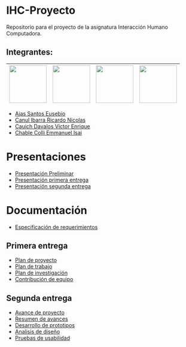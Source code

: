 # IHC-Proyecto
Repositorio para el proyecto de la asignatura Interacción Humano Computadora.
## Integrantes:

| <img src = "https://avatars.githubusercontent.com/u/45111678?s=460&u=d84a754f965d2810404c83c71caab83e12124ca5&v4" width = 100> | <img src = "https://avatars.githubusercontent.com/u/47760015?s=460 u=a00f49cb98d5ee89724bf06d0ab21901c6f236bd&v=4" width = 100> | <img src = "https://avatars.githubusercontent.com/u/50329391?s=460&v=4" width = 100> | <img src = "https://avatars.githubusercontent.com/u/48963587?s=460&u=e825fecd4e60acf45ffe565dc64b4e819450b551&v=4" width = 100> | 
| ----- | ---- | ----- | ---- |
* [Ajas Santos Eusebio](https://github.com/EusebioAjas)
* [Canul Ibarra Ricardo Nicolas](https://github.com/HikingCarrot7)
* [Cauich Davalos Victor Enrique](https://github.com/VictorWars)
* [Chable Colli Emmanuel Isai](https://github.com/SonBear)

# Presentaciones
+ [Presentación Preliminar](https://docs.google.com/presentation/d/1DiIRE0B2OfE_adCsDtm2PXGUG9zvyk-WrE0qQyGFm-k/edit?usp=sharing)
+ [Presentación primera entrega](https://docs.google.com/presentation/d/1uMy0kCAG8fykGgYm25KeRCWaYqL9XQjeuaKmLw2UW1I/edit?usp=sharing)
+ [Presentación segunda entrega](https://docs.google.com/presentation/d/1piCV3vBUPZJ18yLZ7I8BYY7zUGlr64LVX-JaGla2xMk/edit?usp=sharing)

# Documentación
+ [Especificación de requerimientos](https://docs.google.com/document/d/1jAOXPjH9IfhLvw6-WR7Afiw_LtxF_tMS5189SemFLYA/edit?usp=sharing)

## Primera entrega
+ [Plan de proyecto](https://docs.google.com/document/d/1nDcp4RktocdgXuYr6IZOMlVL1TfB6n6D1h4pN4NtLgQ/edit?usp=sharing)
+ [Plan de trabajo](https://docs.google.com/spreadsheets/d/1icGlSrMhyCGeiTd2V3xEcQ6_Eoo8wRsyrQWbMVNo_MU/edit?usp=sharing)
+ [Plan de investigación](https://docs.google.com/document/d/1_uhYpQUqXNublMaqK4S0Bp4EjoU6UH89AMNVJeku4Lo/edit?usp=sharing)
+ [Contribución de equipo](https://docs.google.com/spreadsheets/d/11fWpDlCfpDJLEv2Nk0xhmxiUNdmhnKilR7yT2E8bcwU/edit?usp=sharing)


## Segunda entrega
+ [Avance de proyecto](https://docs.google.com/document/d/1XHHt3Y-ObiLGI52w3-TVvZS59GXv21d-C605uODzP2g/edit?usp=sharing)
+ [Resumen de avances](https://docs.google.com/document/d/153rJRnKfHJIRI1U-p3ey1f1mbRHrh8GqCz1j8rrRWE0/edit?usp=sharing)
+ [Desarrollo de prototipos](https://drive.google.com/file/d/1r1mdE3Y2mDkkU9T5sBjA5GwNC6gG5mgI/view?usp=sharing)
+ [Analisis de diseño](https://docs.google.com/document/d/1E8Tktn3QV5x3RybkawXqwG6Mv48alwm2-g1T4969_us/edit?usp=sharing)
+ [Pruebas de usabilidad](https://docs.google.com/document/d/1roe7n0IEhpTYL5DtVF6ykXX1pvXpU82zraldgSD4nks/edit?usp=sharing)